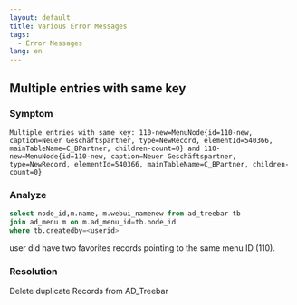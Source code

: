 ```yaml
---
layout: default
title: Various Error Messages
tags:
  - Error Messages
lang: en
---
```


## Multiple entries with same key

### Symptom

```
Multiple entries with same key: 110-new=MenuNode{id=110-new, caption=Neuer Geschäftspartner, type=NewRecord, elementId=540366, mainTableName=C_BPartner, children-count=0} and 110-new=MenuNode{id=110-new, caption=Neuer Geschäftspartner, type=NewRecord, elementId=540366, mainTableName=C_BPartner, children-count=0}
```

### Analyze

```SQL
select node_id,m.name, m.webui_namenew from ad_treebar tb
join ad_menu m on m.ad_menu_id=tb.node_id
where tb.createdby=<userid>
```

user did have two favorites records pointing to the same menu ID (110).


### Resolution

Delete duplicate Records from AD_Treebar 
